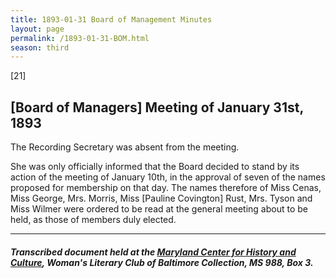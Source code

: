 ```yaml
---
title: 1893-01-31 Board of Management Minutes
layout: page
permalink: /1893-01-31-BOM.html
season: third
---
```


<style>
    #maincontent{
        font-size:1.4em;
    }
</style>
[21]

## [Board of Managers] Meeting of January 31st, 1893

The Recording Secretary was absent from the meeting.

She was only officially informed that the Board decided to stand by its action of the meeting of January 10th, in the approval of seven of the names proposed for membership on that day. The names therefore of Miss Cenas, Miss George, Mrs. Morris, Miss [Pauline Covington] Rust, Mrs. Tyson and Miss Wilmer were ordered to be read at the general meeting about to be held, as those of members duly elected.

<hr>

##### Transcribed document held at the [Maryland Center for History and Culture](http://mdhs.org/), Woman's Literary Club of Baltimore Collection, MS 988, Box 3. 